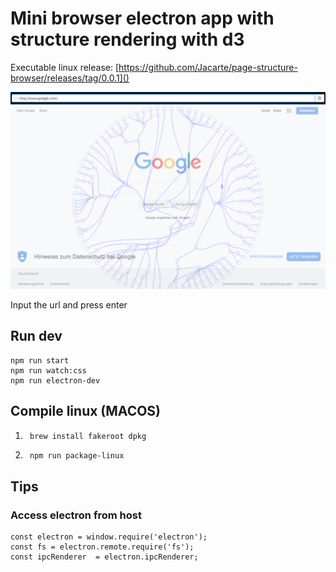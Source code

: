 
# Mini browser electron app with structure rendering with d3

Executable linux release: [https://github.com/Jacarte/page-structure-browser/releases/tag/0.0.1]()

![Preview](docs/imgs/preview.png)

Input the url and press enter

## Run dev

```
npm run start
npm run watch:css
npm run electron-dev
```


## Compile linux (MACOS)

1. ```bash
    brew install fakeroot dpkg 
    ```
2. ```
    npm run package-linux
    ```


## Tips


### Access electron from host

```
const electron = window.require('electron');
const fs = electron.remote.require('fs');
const ipcRenderer  = electron.ipcRenderer;
```
